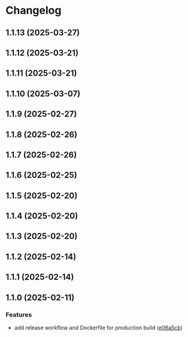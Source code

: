 # Changelog

## 1.1.13 (2025-03-27)

## 1.1.12 (2025-03-21)

## 1.1.11 (2025-03-21)

## 1.1.10 (2025-03-07)

## 1.1.9 (2025-02-27)

## 1.1.8 (2025-02-26)

## 1.1.7 (2025-02-26)

## 1.1.6 (2025-02-25)

## 1.1.5 (2025-02-20)

## 1.1.4 (2025-02-20)

## 1.1.3 (2025-02-20)

## 1.1.2 (2025-02-14)

## 1.1.1 (2025-02-14)

## 1.1.0 (2025-02-11)

### Features

* add release workflow and Dockerfile for production build ([e06a5cb](https://github.com/tatohonma/backend-anota-ai-pdvseven/commit/e06a5cb816afe7fca1b1d3df36acc81cf72fd364))
